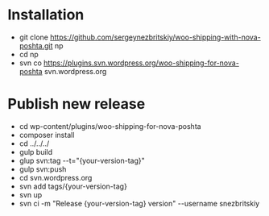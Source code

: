 # Installation 

* git clone https://github.com/sergeynezbritskiy/woo-shipping-with-nova-poshta.git np
* cd np
* svn co https://plugins.svn.wordpress.org/woo-shipping-for-nova-poshta svn.wordpress.org

# Publish new release

* cd wp-content/plugins/woo-shipping-for-nova-poshta
* composer install
* cd ../../../
* gulp build
* glup svn:tag --t="{your-version-tag}"
* gulp svn:push
* cd svn.wordpress.org
* svn add tags/{your-version-tag}
* svn up
* svn ci -m "Release {your-version-tag} version" --username snezbritskiy
